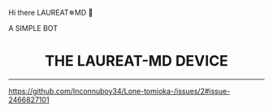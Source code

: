 Hi there LAUREAT✵MD 🤟

A SIMPLE BOT 

<h1 align="center"> THE LAUREAT-MD DEVICE </h1>
<p align="center">  
  
***
  
https://github.com/Inconnuboy34/Lone-tomioka-/issues/2#issue-2466827101

